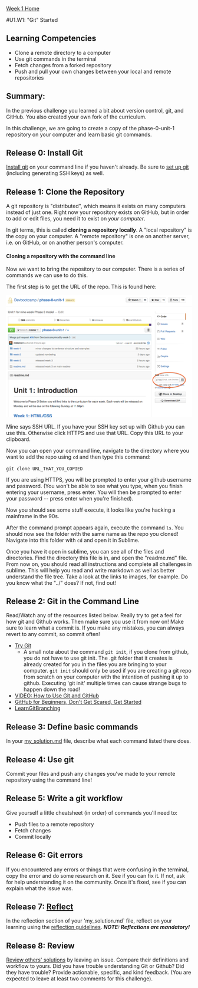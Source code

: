 [Week 1 Home](../)

#U1.W1: "Git" Started

## Learning Competencies
- Clone a remote directory to a computer
- Use git commands in the terminal
- Fetch changes from a forked repository
- Push and pull your own changes between your local and remote repositories

## Summary:
In the previous challenge you learned a bit about version control, git, and GitHub. You also created your own fork of the curriculum. 

In this challenge, we are going to create a copy of the phase-0-unit-1 repository on your computer and learn basic git commands. 

## Release 0: Install Git
[Install git](https://help.github.com/articles/set-up-git) on your command line if you haven't already. Be sure to [set up git](https://help.github.com/articles/set-up-git) (including generating SSH keys) as well. 

## Release 1: Clone the Repository
A git repository is "distributed", which means it exists on many computers instead of just one.  Right now your repository exists on GitHub, but in order to add or edit files, you need it to exist on *your computer*.

In git terms, this is called **cloning a repository locally**. A "local repository" is the copy on your computer. A "remote repository" is one on another server, i.e. on GitHub, or on another person's computer.  

#### Cloning a repository with the command line
Now we want to bring the repository to our computer. There is a series of commands we can use to do this.

The first step is to get the URL of the repo. This is found here:

![repository-url](../imgs/repository-url.png)

Mine says SSH URL. If you have your SSH key set up with Github you can use this. Otherwise click HTTPS and use that URL. Copy this URL to your clipboard.

Now you can open your command line, navigate to the directory where you want to add the repo using `cd` and then type this command:

`git clone URL_THAT_YOU_COPIED `

If you are using HTTPS, you will be prompted to enter your github username and password. (You won't be able to see what you type, when you finish entering your username, press enter. You will then be prompted to enter your password -- press enter when you're finished).

Now you should see some stuff execute, it looks like you're hacking a mainframe in the 90s.

After the command prompt appears again, execute the command `ls`. You should now see the folder with the same name as the repo you cloned! Navigate into this folder with `cd` and open it in Sublime. 

Once you have it open in sublime, you can see all of the files and directories. Find the directory this file is in, and open the "readme.md" file. From now on, you should read all instructions and complete all challenges in sublime. This will help you read and write markdown as well as better understand the file tree. Take a look at the links to images, for example. Do you know what the "../" does? If not, find out!

## Release 2: Git in the Command Line
Read/Watch any of the resources listed below. Really try to get a feel for how git and Github works. Then make sure you use it from now on! Make sure to learn what a commit is. If you make any mistakes, you can always revert to any commit, so commit often!

- [Try Git](https://try.github.io/)
   - A small note about the command `git init`, if you clone from github, you do not have to use git init. The .git folder that it creates is already created for you in the files you are bringing to your computer. `git init` should only be used if you are creating a git repo from scratch on your computer with the intention of pushing it up to github. Executing 'git init' multiple times can cause strange bugs to happen down the road!
- [VIDEO: How to Use Git and GitHub](https://www.youtube.com/watch?v=tRTckrrCME4&list=PLHPcpp4e3JVrR1OCuUAAWLmWEVKok7zAq)
- [GitHub for Beginners, Don't Get Scared, Get Started](http://readwrite.com/2013/09/30/understanding-github-a-journey-for-beginners-part-1#awesm=~oCnoK6Ohf5NlNs)
- [LearnGitBranching](http://pcottle.github.io/learnGitBranching/)

## Release 3: Define basic commands
In your [my_solution.md](my_solution.md) file, describe what each command listed there does.

## Release 4: Use git
Commit your files and push any changes you've made to your remote repository using the command line!

## Release 5: Write a git workflow
Give yourself a little cheatsheet (in order) of commands you'll need to: 
- Push files to a remote repository
- Fetch changes
- Commit locally

## Release 6: Git errors
If you encountered any errors or things that were confusing in the terminal, copy the error and do some research on it. See if you can fix it. If not, ask for help understanding it on the community. 
Once it's fixed, see if you can explain what the issue was.

## Release 7: [Reflect](https://github.com/Devbootcamp/phase-0-handbook/blob/master/coding-references/reflection-guidelines.md)
In the reflection section of your 'my_solution.md` file, reflect on your learning using the [reflection guidelines](https://github.com/Devbootcamp/phase-0-handbook/blob/master/coding-references/reflection-guidelines.md). ***NOTE: Reflections are mandatory!***

## Release 8: Review
[Review others' solutions](https://github.com/Devbootcamp/phase-0-handbook/blob/master/coding-references/review.md) by leaving an issue. Compare their definitions and workflow to yours. Did you have trouble understanding Git or Github? Did they have trouble? Provide actionable, specific, and kind feedback. (You are expected to leave at least two comments for this challenge).


